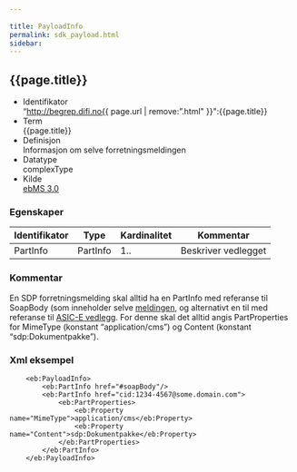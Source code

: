 ```yaml
---
 
title: PayloadInfo  
permalink: sdk_payload.html
sidebar:
---
```


## {{page.title}}

  - Identifikator  
    “http://begrep.difi.no{{ page.url | remove:”.html"
    }}":{{page.title}}
  - Term  
    {{page.title}}
  - Definisjon  
    Informasjon om selve forretningsmeldingen
  - Datatype  
    complexType
  - Kilde  
    [ebMS 3.0](http://docs.oasis-open.org/ebxml-msg/ebms/v3.0/core/ebms-header-3_0-200704.xsd)

### Egenskaper

| Identifikator | Type | Kardinalitet | Kommentar |
| --- | --- | --- | --- |
| PartInfo | PartInfo | 1.. | Beskriver vedlegget |

### Kommentar

En SDP forretningsmelding skal alltid ha en PartInfo med referanse til
SoapBody (som inneholder selve
[meldingen](../../forretningslag/StandardBusinessDocument/index.md), og
alternativt en til med referanse til [ASIC-E
vedlegg](../../forretningslag/Dokumentpakke/index.md). For denne skal det alltid
angis PartProperties for MimeType (konstant “application/cms”) og
Content (konstant “sdp:Dokumentpakke”).

### Xml eksempel

``` brush: xml; toolbar: false
    <eb:PayloadInfo>
        <eb:PartInfo href="#soapBody"/>
        <eb:PartInfo href="cid:1234-4567@some.domain.com">
            <eb:PartProperties>
                <eb:Property name="MimeType">application/cms</eb:Property>
                <eb:Property name="Content">sdp:Dokumentpakke</eb:Property>
            </eb:PartProperties>
        </eb:PartInfo>
    </eb:PayloadInfo>
```
